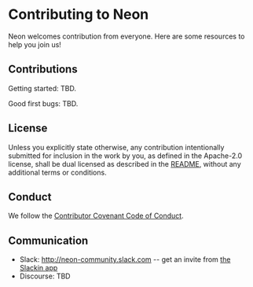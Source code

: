 # Contributing to Neon

Neon welcomes contribution from everyone. Here are some resources to help you join us!

## Contributions

Getting started: TBD.

Good first bugs: TBD.

## License

Unless you explicitly state otherwise, any contribution intentionally submitted for inclusion in the work by you, as defined in the Apache-2.0 license, shall be dual licensed as described in the [README](README.md), without any additional terms or conditions.

## Conduct

We follow the [Contributor Covenant Code of Conduct](https://www.contributor-covenant.org/version/1/4/code-of-conduct.html).

## Communication

* Slack: http://neon-community.slack.com -- get an invite from [the Slackin app](http://neon-community-slackin.herokuapp.com)
* Discourse: TBD
